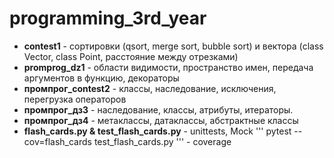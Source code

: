 # programming_3rd_year

- **contest1** - сортировки (qsort, merge sort, bubble sort) и вектора (class Vector, class Point, расстояние между отрезками)
- **promprog_dz1** - области видимости, пространство имен, передача аргументов в функцию, декораторы
-  **промпрог_contest2** - классы, наследование, исключения, перегрузка операторов
- **промпрог_дз3** - наследование, классы, атрибуты, итераторы.
-  **промпрог_дз4** - метаклассы, датаклассы, абстрактные классы
- **flash_cards.py & test_flash_cards.py** - unittests, Mock
''' pytest --cov=flash_cards test_flash_cards.py ''' - coverage
